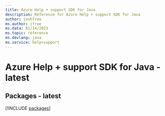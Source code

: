 ```yaml
---
title: Azure Help + support SDK for Java
description: Reference for Azure Help + support SDK for Java
author: joshfree
ms.author: jfree
ms.data: 01/14/2023
ms.topic: reference
ms.devlang: java
ms.service: help+support
---
```

# Azure Help + support SDK for Java - latest
## Packages - latest
[!INCLUDE [packages](help-+-support-index.md)]